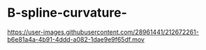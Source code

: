 # B-spline-curvature-

https://user-images.githubusercontent.com/28961441/212672261-b6e81a4a-4b91-4ddd-a082-1dae9e9f65df.mov

